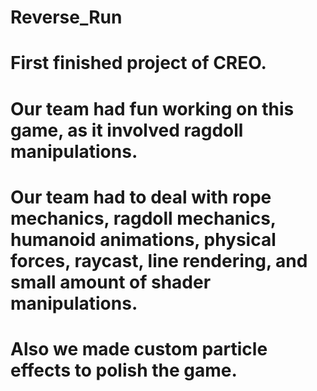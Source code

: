 # Reverse_Run

# First finished project of CREO.
# Our team had fun working on this game, as it involved ragdoll manipulations.
# Our team had to deal with rope mechanics, ragdoll mechanics, humanoid animations, physical forces, raycast, line rendering, and small amount of shader manipulations.
# Also we made custom particle effects to polish the game.
